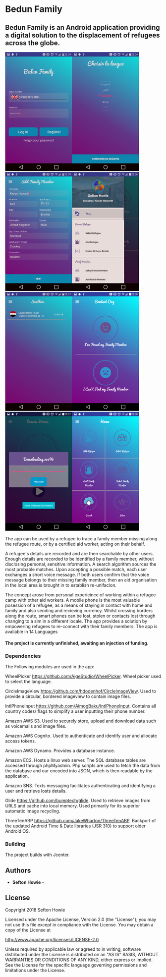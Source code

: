 # Bedun Family 

## Bedun Family is an Android application providing a digital solution to the displacement of refugees across the globe.

![alt text](https://github.com/sefmiller/BedunFamily/blob/master/art/Screenshot_2018-04-30-22-04-08.png)![alt text](https://github.com/sefmiller/BedunFamily/blob/master/art/Screenshot_2018-04-30-22-04-20.png)![alt text](https://github.com/sefmiller/BedunFamily/blob/master/art/Screenshot_2018-04-30-22-06-01.png)![alt text](https://github.com/sefmiller/BedunFamily/blob/master/art/Screenshot_2018-04-30-22-06-10.png)![alt text](https://github.com/sefmiller/BedunFamily/blob/master/art/Screenshot_2018-04-30-22-07-08.png)![alt text](https://github.com/sefmiller/BedunFamily/blob/master/art/Screenshot_2018-04-30-22-08-18.png)![alt text](https://github.com/sefmiller/BedunFamily/blob/master/art/Screenshot_2018-04-30-22-07-49.png)![alt text](https://github.com/sefmiller/BedunFamily/blob/master/art/Screenshot_2018-04-30-22-08-11.png)


The app can be used by a refugee to trace a family member missing along the refugee route, or by a certified aid worker, acting on their behalf.

A refugee's details are recorded and are then searchable by other users. Enough details are recorded to be identified by a family member, without disclosing personal, sensitive information. A search algorithm sources the most probable matches. Upon accepting a possible match, each user exchanges a short voice message. If both users confirm that the voice message belongs to their missing family member, then an aid organisation in the local area is brought in to establish re-unifacion. 

The concept arose from personal experieince of working within a refugee camp with other aid workers. A mobile phone is the most valuable posession of a refugee, as a means of staying in contact with home and family and also sending and recieving currency. Whilst crossing borders along the route, smart phones can be lost, stolen or contacts lost through changing to a sim in a different locale. The app provides a solution by empowering refugees to re-connect with their family members. The app is available in 14 Languages

#### The project is currently unfinished, awaiting an injection of funding.


###  Dependencies 

The Following modules are used in the app:

WheelPicker https://github.com/AigeStudio/WheelPicker. Wheel picker used to select the language. 

CircleImageView https://github.com/hdodenhof/CircleImageView. Used to provide a circular, bordered imageview to contain image files.

IntlPhoneInput https://github.com/AlmogBaku/IntlPhoneInput. Contains all country codes/ flags to simplify a user inputting their phone number.

Amazon AWS S3. Used to securely store, upload and download data such as voicemails and image files.

Amazon AWS Cognito. Used to authenticate and identify user and allocate access tokens.

Amazon AWS Dynamo. Provides a database instance.

Amazon EC2. Hosts a linux web server. The SQL database tables are accessed through phpMyadmin. Php scripts are used to fetch the data from the database and our encoded into JSON, which is then readable by the application. 

Amazon SNS. Texts messaging facilitates authenticating and identifying a user and retrieve losts details.

Glide https://github.com/bumptech/glide.  Used to retrieve images from URLS and cache into local memory. Used primarily for its superior automatic image recycling.

ThreeTenABP https://github.com/JakeWharton/ThreeTenABP. Backport of the updated Android Time & Date libraries (JSR 310) to support older Android OS.

### Building

The project builds with Jcenter. 

## Authors

* **Sefton Howie** - 
 

## License

 Copyright 2018 Sefton Howie

Licensed under the Apache License, Version 2.0 (the "License");
you may not use this file except in compliance with the License.
You may obtain a copy of the License at

   http://www.apache.org/licenses/LICENSE-2.0

Unless required by applicable law or agreed to in writing, software
distributed under the License is distributed on an "AS IS" BASIS,
WITHOUT WARRANTIES OR CONDITIONS OF ANY KIND, either express or implied.
See the License for the specific language governing permissions and
limitations under the License.
